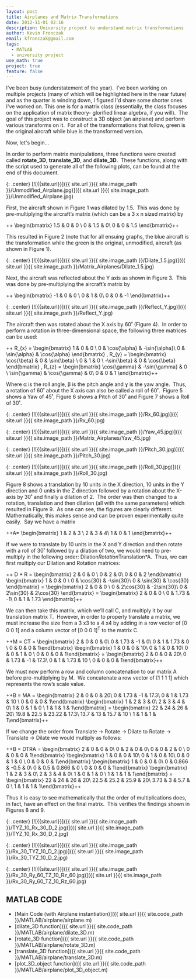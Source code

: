 ```yaml
---
layout: post
title: Airplanes and Matrix Transformations
date: 2012-11-01 02:16
description: University project to understand matrix transformations
author: Kevin Fronczak
email: kfronczak@gmail.com
tags:
  - MATLAB
  - university project
use_math: true
project: true
feature: false
---
```


I've been busy (understatement of the year).  I've been working on multiple projects (many of which will be highlighted here in the near future) and as the quarter is winding down, I figured I'd share some shorter ones I've worked on. This one is for a matrix class (essentially, the class focuses on the application of matrix theory- glorified linear algebra, if you will).  The goal of this project was to construct a 3D object (an airplane) and perform various transforms on it.  For all of the transformations that follow, green is the original aircraft while blue is the transformed version.

Now, let's begin...

In order to perform matrix manipulations, three functions were created called **rotate_3D**, **translate_3D**, and **dilate_3D**.  These functions, along with the script used to generate all of the following plots, can be found at the end of this document.

{: .center}
[![{{site.url}}]({{ site.url }}{{ site.image_path }}/Unmodified_Airplane.jpg)]({{ site.url }}{{ site.image_path }}/Unmodified_Airplane.jpg)

First, the aircraft shown in Figure 1 was dilated by 1.5.  This was done by pre-multiplying the aircraft’s matrix (which can be a 3 x n sized matrix) by

++ \begin{bmatrix} 1.5 & 0 & 0 \\ 0 & 1.5 & 0\\ 0 & 0 & 1.5 \end{bmatrix}++

This resulted in Figure 2 (note that for all ensuing graphs, the blue aircraft is the transformation while the green is the original, unmodified, aircraft (as shown in Figure 1).

{: .center}
[![{{site.url}}]({{ site.url }}{{ site.image_path }}/Dilate_1.5.jpg)]({{ site.url }}{{ site.image_path }}/Matrix_Airplanes/Dilate_1.5.jpg)

Next, the aircraft was reflected about the Y axis as shown in Figure 3.  This was done by pre-multiplying the aircraft’s matrix by

++ \begin{bmatrix} -1 & 0 & 0 \\ 0 & 1 & 0\\ 0 & 0 & -1 \end{bmatrix}++

{: .center}
[![{{site.url}}]({{ site.url }}{{ site.image_path }}/Reflect_Y.jpg)]({{ site.url }}{{ site.image_path }}/Reflect_Y.jpg)

The aircraft then was rotated about the X axis by 60˚ (Figure 4).  In order to perform a rotation in three-dimensional space, the following three matrices can be used:

++ R_{x} = \begin{bmatrix} 1 & 0 & 0 \\ 0 & \cos{\alpha} & -\sin{\alpha}\\ 0 & \sin{\alpha} & \cos{\alpha} \end{bmatrix} , R_{y} = \begin{bmatrix} \cos{\beta} & 0 & \sin{\beta} \\ 0 & 1 & 0 \\ -\sin{\beta} & 0 & \cos{\beta} \end{bmatrix} , R_{z} = \begin{bmatrix} \cos{\gamma} & -\sin{\gamma} & 0 \\ \sin{\gamma} & \cos{\gamma} & 0\\ 0 & 0 & 1 \end{bmatrix}++

Where α is the roll angle, β is the pitch angle and ɣ is the yaw angle.  Thus, a rotation of 60˚ about the X axis can also be called a roll of 60˚.  Figure 5 shows a Yaw of 45˚, Figure 6 shows a Pitch of 30˚ and Figure 7 shows a Roll of 30˚.

{: .center}
[![{{site.url}}]({{ site.url }}{{ site.image_path }}/Rx_60.jpg)]({{ site.url }}{{ site.image_path }}/Rx_60.jpg)

{: .center}
[![{{site.url}}]({{ site.url }}{{ site.image_path }}/Yaw_45.jpg)]({{ site.url }}{{ site.image_path }}/Matrix_Airplanes/Yaw_45.jpg)

{: .center}
[![{{site.url}}]({{ site.url }}{{ site.image_path }}/Pitch_30.jpg)]({{ site.url }}{{ site.image_path }}/Pitch_30.jpg)

{: .center}
[![{{site.url}}]({{ site.url }}{{ site.image_path }}/Roll_30.jpg)]({{ site.url }}{{ site.image_path }}/Roll_30.jpg)

Figure 8 shows a translation by 10 units in the X direction, 10 units in the Y direction and 0 units in the Z direction followed by a rotation about the X-axis by 30˚ and finally a dilation of 2.  The order was then changed to a rotation, translation and then dilation (all with the same parameters) which resulted in Figure 9.  As one can see, the figures are clearly different.  Mathematically, this makes sense and can be proven experimentally quite easily.  Say we have a matrix 

++A= \begin{bmatrix} 1 & 2 & 3 \\ 2 & 3 & 4\\ 1 & 0 & 1 \end{bmatrix}++

If we were to translate by 10 units in the X and Y direction and then rotate with a roll of 30˚ followed by a dilation of two, we would need to pre-multiply in the following order: Dilation*Rotation*Translation*A.  Thus, we can first multiply our Dilation and Rotation matrices:

++ D * R = \begin{bmatrix} 2 & 0 & 0 \\ 0 & 2 & 0\\ 0 & 0 & 2 \end{bmatrix} \begin{bmatrix} 1 & 0 & 0 \\ 0 & \cos{30} & -\sin{30}\\ 0 & \sin{30} & \cos{30} \end{bmatrix} = \begin{bmatrix} 2 & 0 & 0 \\ 0 & 2\cos{30} & -2\sin{30}\\ 0 & 2\sin{30} & 2\cos{30} \end{bmatrix} = \begin{bmatrix} 2 & 0 & 0 \\ 0 & 1.73 & -1\\ 0 & 1 & 1.73 \end{bmatrix}++

We can then take this matrix, which we’ll call C, and multiply it by our translation matrix T.  However, in order to properly translate a matrix, we must increase the size from a 3 x3 to a 4 x4 by adding in a row vector of [0 0 0 1] and a column vector of [0 0 0 1]<sup>T</sup> to the matrix C.

++M = CT = \begin{bmatrix} 2 & 0 & 0 & 0\\ 0 & 1.73 & -1 & 0\\ 0 & 1 & 1.73 & 0 \\ 0 & 0 & 0 & 1\end{bmatrix} \begin{bmatrix} 1 & 0 & 0 & 10\\ 0 & 1 & 0 & 10\\ 0 & 0 & 1 & 0 \\ 0 & 0 & 0 & 1\end{bmatrix} = \begin{bmatrix} 2 & 0 & 0 & 20\\ 0 & 1.73 & -1 & 17.3\\ 0 & 1 & 1.73 & 10 \\ 0 & 0 & 0 & 1\end{bmatrix}++

We must now perform a row and column concatenation to our matrix A before pre-multiplying by M.  We concatenate a row vector of [1 1 1 1] which represents the row’s scale value.

++B = MA = \begin{bmatrix} 2 & 0 & 0 & 20\\ 0 & 1.73 & -1 & 17.3\\ 0 & 1 & 1.73 & 10 \\ 0 & 0 & 0 & 1\end{bmatrix} \begin{bmatrix} 1 & 2 & 3 & 0\\ 2 & 3 & 4 & 0\\ 1 & 0 & 1 & 0 \\ 1 & 1 & 1 & 1\end{bmatrix} = \begin{bmatrix} 22 & 24 & 26 & 20\\ 19.8 & 22.5 & 23.22 & 17.3\\ 13.7 & 13 & 15.7 & 10 \\ 1 & 1 & 1 & 1\end{bmatrix}++

If we change the order from Translate -> Rotate -> Dilate to Rotate -> Translate -> Dilate we would multiply as follows:

++B = DTRA = \begin{bmatrix} 2 & 0 & 0 & 0\\ 0 & 2 & 0 & 0\\ 0 & 0 & 2 & 0 \\ 0 & 0 & 0 & 1\end{bmatrix} \begin{bmatrix} 1 & 0 & 0 & 10\\ 0 & 1 & 0 & 10\\ 0 & 0 & 1 & 0 \\ 0 & 0 & 0 & 1\end{bmatrix} \begin{bmatrix} 1 & 0 & 0 & 0\\ 0 & 0.866 & -0.5 & 0\\ 0 & 0.5 & 0.866 & 0 \\ 0 & 0 & 0 & 1\end{bmatrix} \begin{bmatrix} 1 & 2 & 3 & 0\\ 2 & 3 & 4 & 0\\ 1 & 0 & 1 & 0 \\ 1 & 1 & 1 & 1\end{bmatrix} = \begin{bmatrix} 22 & 24 & 26 & 20\\ 22.5 & 25.2 & 25.9 & 20\\ 3.73 & 3 & 5.7 & 0 \\ 1 & 1 & 1 & 1\end{bmatrix}++

Thus it is easy to see mathematically that the order of multiplications does, in fact, have an effect on the final matrix.  This verifies the findings shown in Figures 8 and 9.

{: .center}
[![{{site.url}}]({{ site.url }}{{ site.image_path }}/TYZ_10_Rx_30_D_2.jpg)]({{ site.url }}{{ site.image_path }}/TYZ_10_Rx_30_D_2.jpg)

{: .center}
[![{{site.url}}]({{ site.url }}{{ site.image_path }}/Rx_30_TYZ_10_D_2.jpg)]({{ site.url }}{{ site.image_path }}/Rx_30_TYZ_10_D_2.jpg)

{: .center}
[![{{site.url}}]({{ site.url }}{{ site.image_path }}/Rx_30_Ry_60_TZ_10_Rz_60.jpg)]({{ site.url }}{{ site.image_path }}/Rx_30_Ry_60_TZ_10_Rz_60.jpg)

## MATLAB CODE

* [Main Code (with Airplane instantiation)]({{ site.url }}{{ site.code_path }}/MATLAB/airplane/airplane.m)
* [dilate_3D function]({{ site.url }}{{ site.code_path }}/MATLAB/airplane/dilate_3D.m)
* [rotate_3D function]({{ site.url }}{{ site.code_path }}/MATLAB/airplane/rotate_3D.m)
* [translate_3D function]({{ site.url }}{{ site.code_path }}/MATLAB/airplane/translate_3D.m)
* [plot_3D_object function]({{ site.url }}{{ site.code_path }}/MATLAB/airplane/plot_3D_object.m)
